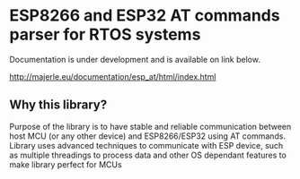 # ESP8266 and ESP32 AT commands parser for RTOS systems

Documentation is under development and is available on link below.

http://majerle.eu/documentation/esp_at/html/index.html

## Why this library?

Purpose of the library is to have stable and reliable communication between
host MCU (or any other device) and ESP8266/ESP32 using AT commands.
Library uses advanced techniques to communicate with ESP device,
such as multiple threadings to process data and other OS dependant
features to make library perfect for MCUs